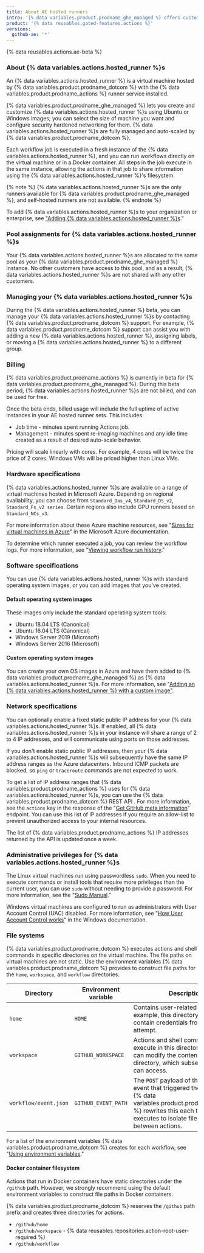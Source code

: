 ```yaml
---
title: About AE hosted runners
intro: '{% data variables.product.prodname_ghe_managed %} offers customizable and security hardened hosted virtual machines to run {% data variables.product.prodname_actions %} workflows. You can select the hardware, bring your own machine image, and enable an IP address for networking with your {% data variables.actions.hosted_runner %}.'
product: '{% data reusables.gated-features.actions %}'
versions:
  github-ae: '*'
---
```





{% data reusables.actions.ae-beta %}

### About {% data variables.actions.hosted_runner %}s

An {% data variables.actions.hosted_runner %} is a virtual machine hosted by {% data variables.product.prodname_dotcom %} with the {% data variables.product.prodname_actions %} runner service installed.

{% data variables.product.prodname_ghe_managed %} lets you create and customize {% data variables.actions.hosted_runner %}s using Ubuntu or Windows images; you can select the size of machine you want and configure security hardened networking for them. {% data variables.actions.hosted_runner %}s are fully managed and auto-scaled by {% data variables.product.prodname_dotcom %}.

Each workflow job is executed in a fresh instance of the {% data variables.actions.hosted_runner %}, and you can run workflows directly on the virtual machine or in a Docker container. All steps in the job execute in the same instance, allowing the actions in that job to share information using the {% data variables.actions.hosted_runner %}'s filesystem.

{% note %}
{% data variables.actions.hosted_runner %}s are the only runners available for {% data variables.product.prodname_ghe_managed %}, and self-hosted runners are not available.
{% endnote %}

To add {% data variables.actions.hosted_runner %}s to your organization or enterprise, see ["Adding {% data variables.actions.hosted_runner %}s](/actions/using-github-hosted-runners/adding-ae-hosted-runners)."

### Pool assignments for {% data variables.actions.hosted_runner %}s

Your {% data variables.actions.hosted_runner %}s are allocated to the same pool as your {% data variables.product.prodname_ghe_managed %} instance. No other customers have access to this pool, and as a result, {% data variables.actions.hosted_runner %}s are not shared with any other customers.

### Managing your {% data variables.actions.hosted_runner %}s

During the {% data variables.actions.hosted_runner %} beta, you can manage your {% data variables.actions.hosted_runner %}s by contacting {% data variables.product.prodname_dotcom %} support. For example, {% data variables.product.prodname_dotcom %} support can assist you with adding a new {% data variables.actions.hosted_runner %}, assigning labels, or moving a {% data variables.actions.hosted_runner %} to a different group.

### Billing

{% data variables.product.prodname_actions %} is currently in beta for {% data variables.product.prodname_ghe_managed %}. During this beta period, {% data variables.actions.hosted_runner %}s are not billed, and can be used for free.

Once the beta ends, billed usage will include the full uptime of active instances in your AE hosted runner sets. This includes:
- Job time - minutes spent running Actions job.
- Management - minutes spent re-imaging machines and any idle time created as a result of desired auto-scale behavior.

Pricing will scale linearly with cores. For example, 4 cores will be twice the price of 2 cores. Windows VMs will be priced higher than Linux VMs.

### Hardware specifications

{% data variables.actions.hosted_runner %}s are available on a range of virtual machines hosted in Microsoft Azure. Depending on regional availability, you can choose from `Standard_Das_v4`, `Standard_DS_v2`, `Standard_Fs_v2 series`. Certain regions also include GPU runners based on `Standard_NCs_v3`.

For more information about these Azure machine resources, see "[Sizes for virtual machines in Azure](https://docs.microsoft.com/en-gb/azure/virtual-machines/sizes)" in the Microsoft Azure documentation.

To determine which runner executed a job, you can review the workflow logs. For more information, see "[Viewing workflow run history](/actions/managing-workflow-runs/viewing-workflow-run-history)."

### Software specifications

You can use {% data variables.actions.hosted_runner %}s with standard operating system images, or you can add images that you've created.

#### Default operating system images

These images only include the standard operating system tools:

- Ubuntu 18.04 LTS (Canonical)
- Ubuntu 16.04 LTS (Canonical)
- Windows Server 2019 (Microsoft)
- Windows Server 2016 (Microsoft)

#### Custom operating system images

You can create your own OS images in Azure and have them added to {% data variables.product.prodname_ghe_managed %} as {% data variables.actions.hosted_runner %}s. For more information, see "[Adding an {% data variables.actions.hosted_runner %} with a custom image"](/actions/using-github-hosted-runners/adding-ae-hosted-runners#adding-an-ae-hosted-runner-with-a-custom-image).

### Network specifications

You can optionally enable a fixed static public IP address for your {% data variables.actions.hosted_runner %}s. If enabled, all {% data variables.actions.hosted_runner %}s in your instance will share a range of 2 to 4 IP addresses, and will communicate using ports on those addresses.

If you don't enable static public IP addresses, then your {% data variables.actions.hosted_runner %}s will subsequently have the same IP address ranges as the Azure datacenters. Inbound ICMP packets are blocked, so `ping` or `traceroute` commands are not expected to work.

To get a list of IP address ranges that {% data variables.product.prodname_actions %} uses for {% data variables.actions.hosted_runner %}s, you can use the {% data variables.product.prodname_dotcom %} REST API . For more information, see the `actions` key in the response of the "[Get GitHub meta information](/rest/reference/meta#get-github-meta-information)" endpoint. You can use this list of IP addresses if you require an allow-list to prevent unauthorized access to your internal resources.

The list of {% data variables.product.prodname_actions %} IP addresses returned by the API is updated once a week.

### Administrative privileges for {% data variables.actions.hosted_runner %}s

The Linux virtual machines run using passwordless `sudo`. When you need to execute commands or install tools that require more privileges than the current user, you can use `sudo` without needing to provide a password. For more information, see the "[Sudo Manual](https://www.sudo.ws/man/1.8.27/sudo.man.html)."

Windows virtual machines are configured to run as administrators with User Account Control (UAC) disabled. For more information, see "[How User Account Control works](https://docs.microsoft.com/windows/security/identity-protection/user-account-control/how-user-account-control-works)" in the Windows documentation.

### File systems

{% data variables.product.prodname_dotcom %} executes actions and shell commands in specific directories on the virtual machine. The file paths on virtual machines are not static. Use the environment variables {% data variables.product.prodname_dotcom %} provides to construct file paths for the `home`, `workspace`, and `workflow` directories.

| Directory             | Environment variable | Description                                                                                                                                                                                           |
| --------------------- | -------------------- | ----------------------------------------------------------------------------------------------------------------------------------------------------------------------------------------------------- |
| `home`                | `HOME`               | Contains user-related data. For example, this directory could contain credentials from a login attempt.                                                                                               |
| `workspace`           | `GITHUB_WORKSPACE`   | Actions and shell commands execute in this directory. An action can modify the contents of this directory, which subsequent actions can access.                                                       |
| `workflow/event.json` | `GITHUB_EVENT_PATH`  | The `POST` payload of the webhook event that triggered the workflow. {% data variables.product.prodname_dotcom %} rewrites this each time an action executes to isolate file content between actions. |

For a list of the environment variables {% data variables.product.prodname_dotcom %} creates for each workflow, see "[Using environment variables](/github/automating-your-workflow-with-github-actions/using-environment-variables)."

#### Docker container filesystem

Actions that run in Docker containers have static directories under the `/github` path. However, we strongly recommend using the default environment variables to construct file paths in Docker containers.

{% data variables.product.prodname_dotcom %} reserves the `/github` path prefix and creates three directories for actions.

- `/github/home`
- `/github/workspace` - {% data reusables.repositories.action-root-user-required %}
- `/github/workflow`

